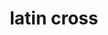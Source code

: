 ---
layout: smileys&emotion
title: latin cross
emoji: latin_cross
permalink: ✝.html
image: assets/img/3moji/latin_cross.png
---